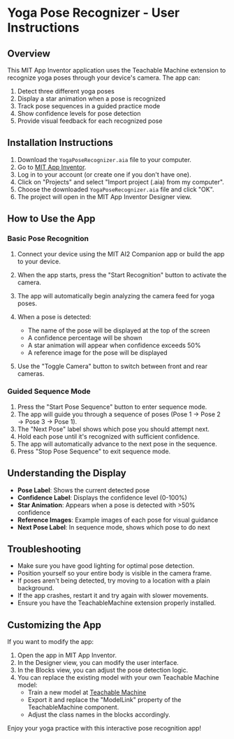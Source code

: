 # Yoga Pose Recognizer - User Instructions

## Overview

This MIT App Inventor application uses the Teachable Machine extension to recognize yoga poses through your device's camera. The app can:

1. Detect three different yoga poses
2. Display a star animation when a pose is recognized
3. Track pose sequences in a guided practice mode
4. Show confidence levels for pose detection
5. Provide visual feedback for each recognized pose

## Installation Instructions

1. Download the `YogaPoseRecognizer.aia` file to your computer.
2. Go to [MIT App Inventor](https://ai2.appinventor.mit.edu).
3. Log in to your account (or create one if you don't have one).
4. Click on "Projects" and select "Import project (.aia) from my computer".
5. Choose the downloaded `YogaPoseRecognizer.aia` file and click "OK".
6. The project will open in the MIT App Inventor Designer view.

## How to Use the App

### Basic Pose Recognition

1. Connect your device using the MIT AI2 Companion app or build the app to your device.
2. When the app starts, press the "Start Recognition" button to activate the camera.
3. The app will automatically begin analyzing the camera feed for yoga poses.
4. When a pose is detected:
   - The name of the pose will be displayed at the top of the screen
   - A confidence percentage will be shown
   - A star animation will appear when confidence exceeds 50%
   - A reference image for the pose will be displayed

5. Use the "Toggle Camera" button to switch between front and rear cameras.

### Guided Sequence Mode

1. Press the "Start Pose Sequence" button to enter sequence mode.
2. The app will guide you through a sequence of poses (Pose 1 → Pose 2 → Pose 3 → Pose 1).
3. The "Next Pose" label shows which pose you should attempt next.
4. Hold each pose until it's recognized with sufficient confidence.
5. The app will automatically advance to the next pose in the sequence.
6. Press "Stop Pose Sequence" to exit sequence mode.

## Understanding the Display

- **Pose Label**: Shows the current detected pose
- **Confidence Label**: Displays the confidence level (0-100%)
- **Star Animation**: Appears when a pose is detected with >50% confidence
- **Reference Images**: Example images of each pose for visual guidance
- **Next Pose Label**: In sequence mode, shows which pose to do next

## Troubleshooting

- Make sure you have good lighting for optimal pose detection.
- Position yourself so your entire body is visible in the camera frame.
- If poses aren't being detected, try moving to a location with a plain background.
- If the app crashes, restart it and try again with slower movements.
- Ensure you have the TeachableMachine extension properly installed.

## Customizing the App

If you want to modify the app:

1. Open the app in MIT App Inventor.
2. In the Designer view, you can modify the user interface.
3. In the Blocks view, you can adjust the pose detection logic.
4. You can replace the existing model with your own Teachable Machine model:
   - Train a new model at [Teachable Machine](https://teachablemachine.withgoogle.com/)
   - Export it and replace the "ModelLink" property of the TeachableMachine component.
   - Adjust the class names in the blocks accordingly.

Enjoy your yoga practice with this interactive pose recognition app!